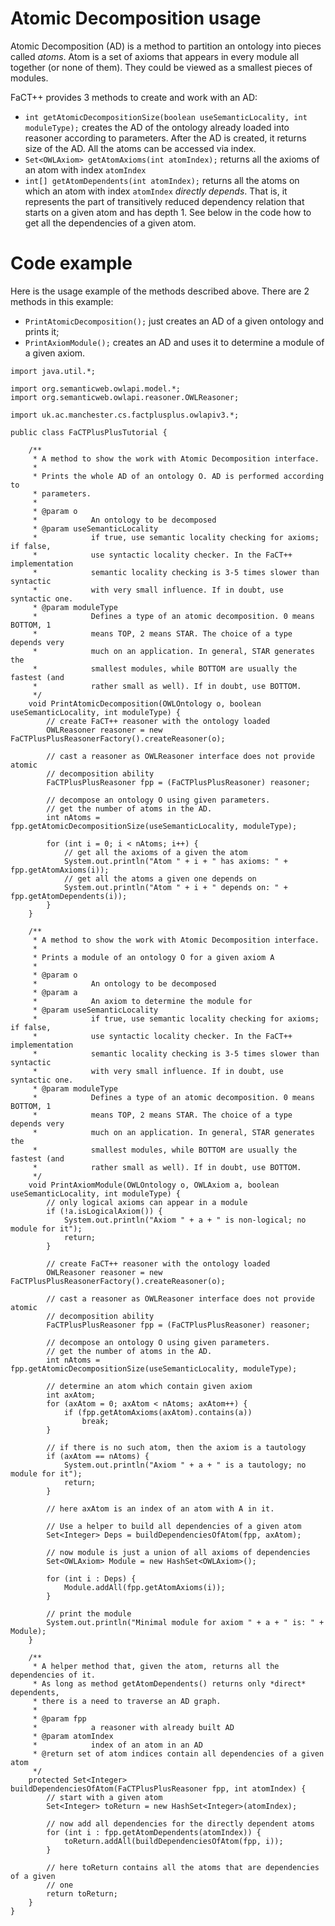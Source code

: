 # Atomic Decomposition usage #

Atomic Decomposition (AD) is a method to partition an ontology into pieces called _atoms_. Atom is a set of axioms that appears in every module all together (or none of them). They could be viewed as a smallest pieces of modules.

FaCT++ provides 3 methods to create and work with an AD:
  * `int getAtomicDecompositionSize(boolean useSemanticLocality, int moduleType);` creates the AD of the ontology already loaded into reasoner according to parameters. After the AD is created, it returns size of the AD. All the atoms can be accessed via index.
  * `Set<OWLAxiom> getAtomAxioms(int atomIndex);` returns all the axioms of an atom with index `atomIndex`
  * `int[] getAtomDependents(int atomIndex);` returns all the atoms on which an atom with index `atomIndex` _directly depends_. That is, it represents the part of transitively reduced dependency relation that starts on a given atom and has depth 1. See below in the code how to get all the dependencies of a given atom.

# Code example #

Here is the usage example of the methods described above. There are 2 methods in this example:
  * `PrintAtomicDecomposition();` just creates an AD of a given ontology and prints it;
  * `PrintAxiomModule();` creates an AD and uses it to determine a module of a given axiom.


```
import java.util.*;

import org.semanticweb.owlapi.model.*;
import org.semanticweb.owlapi.reasoner.OWLReasoner;

import uk.ac.manchester.cs.factplusplus.owlapiv3.*;

public class FaCTPlusPlusTutorial {

	/**
	 * A method to show the work with Atomic Decomposition interface.
	 * 
	 * Prints the whole AD of an ontology O. AD is performed according to
	 * parameters.
	 * 
	 * @param o
	 *            An ontology to be decomposed
	 * @param useSemanticLocality
	 *            if true, use semantic locality checking for axioms; if false,
	 *            use syntactic locality checker. In the FaCT++ implementation
	 *            semantic locality checking is 3-5 times slower than syntactic
	 *            with very small influence. If in doubt, use syntactic one.
	 * @param moduleType
	 *            Defines a type of an atomic decomposition. 0 means BOTTOM, 1
	 *            means TOP, 2 means STAR. The choice of a type depends very
	 *            much on an application. In general, STAR generates the
	 *            smallest modules, while BOTTOM are usually the fastest (and
	 *            rather small as well). If in doubt, use BOTTOM.
	 */
	void PrintAtomicDecomposition(OWLOntology o, boolean useSemanticLocality, int moduleType) {
		// create FaCT++ reasoner with the ontology loaded
		OWLReasoner reasoner = new FaCTPlusPlusReasonerFactory().createReasoner(o);

		// cast a reasoner as OWLReasoner interface does not provide atomic
		// decomposition ability
		FaCTPlusPlusReasoner fpp = (FaCTPlusPlusReasoner) reasoner;

		// decompose an ontology O using given parameters.
		// get the number of atoms in the AD.
		int nAtoms = fpp.getAtomicDecompositionSize(useSemanticLocality, moduleType);

		for (int i = 0; i < nAtoms; i++) {
			// get all the axioms of a given the atom
			System.out.println("Atom " + i + " has axioms: " + fpp.getAtomAxioms(i));
			// get all the atoms a given one depends on
			System.out.println("Atom " + i + " depends on: " + fpp.getAtomDependents(i));
		}
	}

	/**
	 * A method to show the work with Atomic Decomposition interface.
	 * 
	 * Prints a module of an ontology O for a given axiom A
	 * 
	 * @param o
	 *            An ontology to be decomposed
	 * @param a
	 *            An axiom to determine the module for
	 * @param useSemanticLocality
	 *            if true, use semantic locality checking for axioms; if false,
	 *            use syntactic locality checker. In the FaCT++ implementation
	 *            semantic locality checking is 3-5 times slower than syntactic
	 *            with very small influence. If in doubt, use syntactic one.
	 * @param moduleType
	 *            Defines a type of an atomic decomposition. 0 means BOTTOM, 1
	 *            means TOP, 2 means STAR. The choice of a type depends very
	 *            much on an application. In general, STAR generates the
	 *            smallest modules, while BOTTOM are usually the fastest (and
	 *            rather small as well). If in doubt, use BOTTOM.
	 */
	void PrintAxiomModule(OWLOntology o, OWLAxiom a, boolean useSemanticLocality, int moduleType) {
		// only logical axioms can appear in a module
		if (!a.isLogicalAxiom()) {
			System.out.println("Axiom " + a + " is non-logical; no module for it");
			return;
		}

		// create FaCT++ reasoner with the ontology loaded
		OWLReasoner reasoner = new FaCTPlusPlusReasonerFactory().createReasoner(o);

		// cast a reasoner as OWLReasoner interface does not provide atomic
		// decomposition ability
		FaCTPlusPlusReasoner fpp = (FaCTPlusPlusReasoner) reasoner;

		// decompose an ontology O using given parameters.
		// get the number of atoms in the AD.
		int nAtoms = fpp.getAtomicDecompositionSize(useSemanticLocality, moduleType);

		// determine an atom which contain given axiom
		int axAtom;
		for (axAtom = 0; axAtom < nAtoms; axAtom++) {
			if (fpp.getAtomAxioms(axAtom).contains(a))
				break;
		}

		// if there is no such atom, then the axiom is a tautology
		if (axAtom == nAtoms) {
			System.out.println("Axiom " + a + " is a tautology; no module for it");
			return;
		}

		// here axAtom is an index of an atom with A in it.

		// Use a helper to build all dependencies of a given atom
		Set<Integer> Deps = buildDependenciesOfAtom(fpp, axAtom);

		// now module is just a union of all axioms of dependencies
		Set<OWLAxiom> Module = new HashSet<OWLAxiom>();

		for (int i : Deps) {
			Module.addAll(fpp.getAtomAxioms(i));
		}

		// print the module
		System.out.println("Minimal module for axiom " + a + " is: " + Module);
	}

	/**
	 * A helper method that, given the atom, returns all the dependencies of it.
	 * As long as method getAtomDependents() returns only *direct* dependents,
	 * there is a need to traverse an AD graph.
	 * 
	 * @param fpp
	 *            a reasoner with already built AD
	 * @param atomIndex
	 *            index of an atom in an AD
	 * @return set of atom indices contain all dependencies of a given atom
	 */
	protected Set<Integer> buildDependenciesOfAtom(FaCTPlusPlusReasoner fpp, int atomIndex) {
		// start with a given atom
		Set<Integer> toReturn = new HashSet<Integer>(atomIndex);

		// now add all dependencies for the directly dependent atoms
		for (int i : fpp.getAtomDependents(atomIndex)) {
			toReturn.addAll(buildDependenciesOfAtom(fpp, i));
		}

		// here toReturn contains all the atoms that are dependencies of a given
		// one
		return toReturn;
	}
}

```